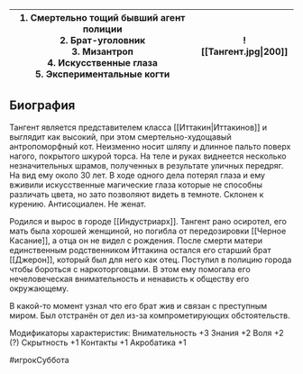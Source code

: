 

| 1. Смертельно тощий бывший агент полиции<br>2. Брат-уголовник<br>3. Мизантроп<br>4. Искусственные глаза<br>5. Экспериментальные когти                | ![[Тангент.jpg\|200]] |
| ------------------------------------------------------------------------------------------------------------------------------------- | --------------------- |


## Биография
Тангент является представителем класса [[Иттакин|Иттакинов]] и выглядит как высокий, при этом смертельно-худощавый антропоморфный кот. Неизменно носит шляпу и длинное пальто поверх нагого, покрытого шкурой торса. На теле и руках виднеется несколько незначительных шрамов, полученных в результате уличных передряг. На вид ему около 30 лет. В ходе одного дела потерял глаза и ему вживили искусственные магические глаза которые не способны различать цвета, но зато позволяют видеть в темноте. Склонен к курению. Антисоциален. Не женат.
 
Родился и вырос в городе [[Индустриарх]].
Тангент рано осиротел, его мать была хорошей женщиной, но погибла от передозировки [[Черное Касание]], а отца он не видел с рождения.
После смерти матери единственным родственником Иттакина остался его старший брат [[Джерон]], который был для него как отец.
Поступил в полицию города чтобы бороться с наркоторговцами. В этом ему помогала его нечеловеческая внимательность и ненависть к обществу его окружающему.

В какой-то момент узнал что его брат жив и связан с преступным миром. Был отстранён от дел из-за компрометирующих обстоятельств.



Модификаторы характеристик:
Внимательность +3
Знания +2
Воля +2 (?)
Скрытность +1
Контакты +1
Акробатика +1


#игрокСуббота